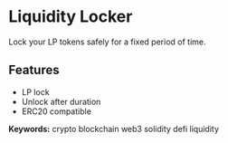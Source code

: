 # Liquidity Locker

Lock your LP tokens safely for a fixed period of time.

## Features
- LP lock  
- Unlock after duration  
- ERC20 compatible  

**Keywords:** crypto blockchain web3 solidity defi liquidity
